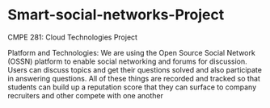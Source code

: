 # Smart-social-networks-Project

CMPE 281: Cloud Technologies Project

Platform and Technologies:
We are using the Open Source Social Network (OSSN) platform to enable social networking and forums for discussion. Users can discuss topics and get their questions solved and also participate in answering questions. All of these things are recorded and tracked so that students can build up a reputation score that they can surface to company recruiters and other compete with one another

